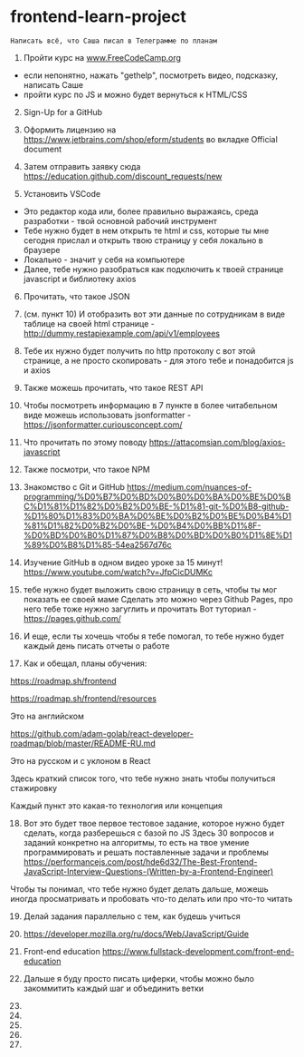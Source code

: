 # frontend-learn-project

    Написать всё, что Саша писал в Телеграмме по планам

1) Пройти курс на www.FreeCodeCamp.org
 - если непонятно, нажать "gethelp", посмотреть видео, подсказку, написать Саше
 - пройти курс по JS и можно будет вернуться к HTML/CSS
 
2) Sign-Up for a GitHub

3) Оформить лицензию на https://www.jetbrains.com/shop/eform/students во вкладке Official document

4) Затем отправить заявку сюда https://education.github.com/discount_requests/new

5) Установить VSCode
 - Это редактор кода или, более правильно выражаясь, среда разработки - твой основной рабочий инструмент
 - Тебе нужно будет в нем открыть те html и css, которые ты мне сегодня прислал и открыть твою страницу у себя локально в браузере
 - Локально - значит у себя на компьютере
 - Далее, тебе нужно разобраться как подключить к твоей странице javascript и библиотеку axios 

6) Прочитать, что такое JSON

7) (см. пункт 10) И отобразить вот эти данные по сотрудникам в виде таблице на своей html странице - http://dummy.restapiexample.com/api/v1/employees

8) Тебе их нужно будет получить по http протоколу с вот этой странице, а не просто скопировать - для этого тебе и понадобится js и axios 

9) Также можешь прочитать, что такое REST API

10) Чтобы посмотреть информацию в 7 пункте в более читабельном виде можешь использовать jsonformatter - https://jsonformatter.curiousconcept.com/

11) Что прочитать по этому поводу https://attacomsian.com/blog/axios-javascript

12) Также посмотри, что такое NPM

13) Знакомство с Git и GitHub https://medium.com/nuances-of-programming/%D0%B7%D0%BD%D0%B0%D0%BA%D0%BE%D0%BC%D1%81%D1%82%D0%B2%D0%BE-%D1%81-git-%D0%B8-github-%D1%80%D1%83%D0%BA%D0%BE%D0%B2%D0%BE%D0%B4%D1%81%D1%82%D0%B2%D0%BE-%D0%B4%D0%BB%D1%8F-%D0%BD%D0%B0%D1%87%D0%B8%D0%BD%D0%B0%D1%8E%D1%89%D0%B8%D1%85-54ea2567d76c

14) Изучение GitHub в одном видео уроке за 15 минут! https://www.youtube.com/watch?v=JfpCicDUMKc

15)  тебе нужно будет выложить свою страницу в сеть, чтобы ты мог показать ее своей маме
Сделать это можно через Github Pages, про него тебе тоже нужно загуглить и прочитать
Вот туториал - https://pages.github.com/

16) И еще, если ты хочешь чтобы я тебе помогал, то тебе нужно будет каждый день писать отчеты о работе

17) Как и обещал, планы обучения:

https://roadmap.sh/frontend

https://roadmap.sh/frontend/resources

Это на английском

https://github.com/adam-golab/react-developer-roadmap/blob/master/README-RU.md

Это на русском и с уклоном в React

Здесь краткий список того, что тебе нужно знать чтобы получиться стажировку

Каждый пункт это какая-то технология или концепция

18) Вот это будет твое первое тестовое задание, которое нужно будет сделать, когда разберешься с базой по JS
Здесь 30 вопросов и заданий конкретно на алгоритмы, то есть на твое умение программировать и решать поставленные задачи и проблемы
https://performancejs.com/post/hde6d32/The-Best-Frontend-JavaScript-Interview-Questions-(Written-by-a-Frontend-Engineer)

Чтобы ты понимал, что тебе нужно будет делать дальше, можешь иногда просматривать и пробовать что-то делать или про что-то читать

19) Делай задания параллельно с тем, как будешь учиться

20) https://developer.mozilla.org/ru/docs/Web/JavaScript/Guide

21) Front-end education
https://www.fullstack-development.com/front-end-education 

22) Дальше я буду просто писать циферки, чтобы можно было закоммитить каждый шаг и объединить ветки

23)

24)

25)

26)

27)

